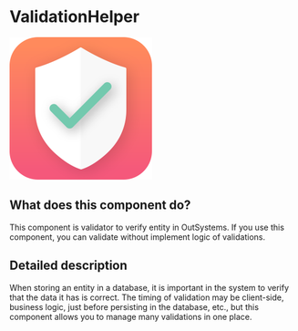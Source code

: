 # ValidationHelper

<img src='icon/validation-helper--large.svg' width='250'/>

## What does this component do?

This component is validator to verify entity in OutSystems. If you use this component, you can validate without implement logic of validations.

## Detailed description

When storing an entity in a database, it is important in the system to verify that the data it has is correct.
The timing of validation may be client-side, business logic, just before persisting in the database, etc., but this component allows you to manage many validations in one place.
